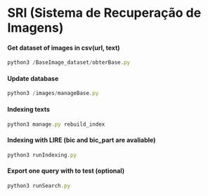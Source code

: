 # SRI (Sistema de Recuperação de Imagens)

#### Get dataset of images in csv(url, text)
```jsx 
python3 /BaseImage_dataset/obterBase.py
```
#### Update database
```jsx 
python3 /images/manageBase.py
```
#### Indexing texts
```jsx 
python3 manage.py rebuild_index
```

#### Indexing with LIRE (bic and bic_part are avaliable)
```jsx 
python3 runIndexing.py
```
#### Export one query with to test (optional)
```jsx 
python3 runSearch.py
```
